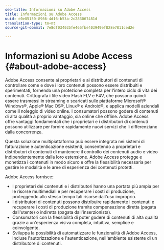 ```yaml
---
seo-title: Informazioni su Adobe Access
title: Informazioni su Adobe Access
uuid: e0e85150-8966-4d16-b53a-2c283067481d
translation-type: tm+mt
source-git-commit: 7e8df034035fe465fbe403949ef828e7811ced2e

---
```



# Informazioni su Adobe Access {#about-adobe-access}

Adobe Access consente ai proprietari e ai distributori di contenuti di controllare come e dove i loro contenuti possono essere distribuiti e sperimentati, fornendo una protezione completa per l&#39;intero ciclo di vita dei contenuti. Crittografa i file video Flash FLV e F4V, che possono quindi essere trasmessi in streaming o scaricati sulle piattaforme Microsoft® Windows®, Apple® Mac OS®, Linux® e Android®, e applica modelli aziendali come il noleggio di video online. I consumatori possono godere di contenuti di alta qualità a proprio vantaggio, sia online che offline. Adobe Access offre vantaggi fondamentali che i proprietari e i distributori di contenuti possono utilizzare per fornire rapidamente nuovi servizi che li differenziano dalla concorrenza.

Questa soluzione multipiattaforma può essere integrata nei sistemi di fatturazione e autenticazione esistenti, consentendo a proprietari e distributori di contenuti di mantenere il controllo dei contenuti audio e video indipendentemente dalla loro estensione. Adobe Access protegge e monetizza i contenuti in modo sicuro e offre la flessibilità necessaria per gestire le modalità e le aree di esperienza dei contenuti protetti.

Adobe Access fornisce:

* I proprietari dei contenuti e i distributori hanno una portata più ampia per le risorse multimediali e per recuperare i costi di produzione, proteggendo allo stesso tempo tali risorse dall&#39;uso improprio.
* I distributori di contenuti possono distribuire rapidamente i contenuti e recuperare i costi di produzione tramite compensazione diretta (pagata dall&#39;utente) o indiretta (pagata dall&#39;inserzionista).
* Consumatori con la flessibilità di poter godere di contenuti di alta qualità grazie a un&#39;esperienza visiva completa, intuitiva, semplice e coinvolgente.
* Sviluppa la possibilità di automatizzare le funzionalità di Adobe Access, incluse l&#39;autorizzazione e l&#39;autenticazione, nell&#39;ambiente esistente di un distributore di contenuti.

